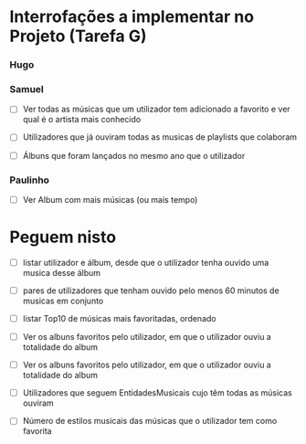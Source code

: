 # Interrofações a implementar no Projeto (Tarefa G)

### Hugo
### Samuel

- [ ] Ver todas as músicas que um utilizador tem adicionado a favorito e ver qual é o artista mais conhecido

- [ ] Utilizadores que já ouviram todas as musicas de playlists que colaboram

- [ ] Álbuns que foram lançados no mesmo ano que o utilizador

### Paulinho

- [ ] Ver Album com mais músicas (ou mais tempo)
  
# Peguem nisto

- [ ] listar utilizador e álbum, desde que o utilizador tenha ouvido uma musica desse álbum

- [ ] pares de utilizadores que tenham ouvido pelo menos 60 minutos de musicas em conjunto

- [ ] listar Top10 de músicas mais favoritadas, ordenado

- [ ] Ver os albuns favoritos pelo utilizador, em que o utilizador ouviu a totalidade do album

- [ ] Ver os albuns favoritos pelo utilizador, em que o utilizador ouviu a totalidade do album

- [ ] Utilizadores que seguem EntidadesMusicais cujo têm todas as músicas ouviram

- [ ] Número de estilos musicais das músicas que o utilizador tem como favorita

